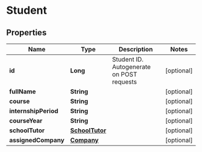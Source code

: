 

# Student


## Properties

| Name | Type | Description | Notes |
|------------ | ------------- | ------------- | -------------|
|**id** | **Long** | Student ID. Autogenerate on POST requests |  [optional] |
|**fullName** | **String** |  |  [optional] |
|**course** | **String** |  |  [optional] |
|**internshipPeriod** | **String** |  |  [optional] |
|**courseYear** | **String** |  |  [optional] |
|**schoolTutor** | [**SchoolTutor**](SchoolTutor.md) |  |  [optional] |
|**assignedCompany** | [**Company**](Company.md) |  |  [optional] |



